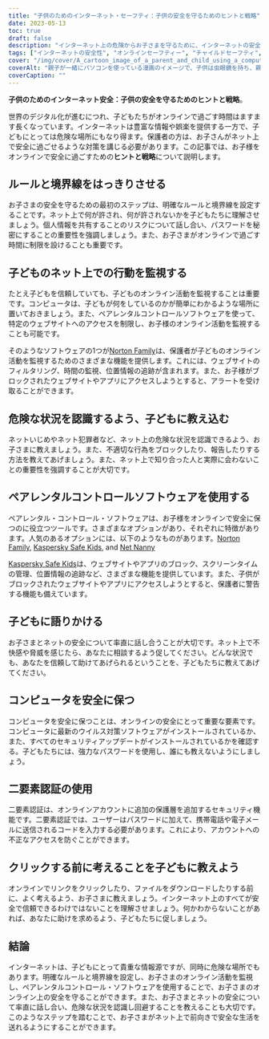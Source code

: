 ```yaml
---
title: "子供のためのインターネット・セーフティ：子供の安全を守るためのヒントと戦略"
date: 2023-05-13
toc: true
draft: false
description: "インターネット上の危険からお子さまを守るために、インターネットの安全対策についてご紹介します。"
tags: ["インターネットの安全性", "オンラインセーフティー", "チャイルドセーフティ", "ペアレンタルコントロール", "ネットいじめ", "デジタルリテラシー", "こうさくしゃ", "ソーシャル・メディア", "ゲーム", "モバイル機器", "プライバシー", "セキュリティ", "安全なインターネット利用", "インターネットセキュリティ対策", "こどものオンライン保護", "デジタル子育て", "子供向けオンラインプライバシー", "ネットの危険", "ネット安全習慣", "インターネット安全教育"]
cover: "/img/cover/A_cartoon_image_of_a_parent_and_child_using_a_computer.png"
coverAlt: "親子が一緒にパソコンを使っている漫画のイメージで、子供は虫眼鏡を持ち、親は画面を指差しています。"
coverCaption: ""
---
```


**子供のためのインターネット安全：子供の安全を守るためのヒントと戦略**。

世界のデジタル化が進むにつれ、子どもたちがオンラインで過ごす時間はますます長くなっています。インターネットは豊富な情報や娯楽を提供する一方で、子どもにとっては危険な場所にもなり得ます。保護者の方は、お子さんがネット上で安全に過ごせるような対策を講じる必要があります。この記事では、お子様をオンラインで安全に過ごすための**ヒントと戦略**について説明します。

## ルールと境界線をはっきりさせる

お子さまの安全を守るための最初のステップは、明確なルールと境界線を設定することです。ネット上で何が許され、何が許されないかを子どもたちに理解させましょう。個人情報を共有することのリスクについて話し合い、パスワードを秘密にすることの重要性を強調しましょう。また、お子さまがオンラインで過ごす時間に制限を設けることも重要です。

## 子どものネット上での行動を監視する

たとえ子どもを信頼していても、子どものオンライン活動を監視することは重要です。コンピュータは、子どもが何をしているのかが簡単にわかるような場所に置いておきましょう。また、ペアレンタルコントロールソフトウェアを使って、特定のウェブサイトへのアクセスを制限し、お子様のオンライン活動を監視することも可能です。

そのようなソフトウェアの1つが[Norton Family](https://us.norton.com/norton-family-premier)は、保護者が子どものオンライン活動を監視するためのさまざまな機能を提供します。これには、ウェブサイトのフィルタリング、時間の監視、位置情報の追跡が含まれます。また、お子様がブロックされたウェブサイトやアプリにアクセスしようとすると、アラートを受け取ることができます。

## 危険な状況を認識するよう、子どもに教え込む

ネットいじめやネット犯罪者など、ネット上の危険な状況を認識できるよう、お子さまに教えましょう。また、不適切な行為をブロックしたり、報告したりする方法を教えてあげましょう。また、ネット上で知り合った人と実際に会わないことの重要性を強調することが大切です。

## ペアレンタルコントロールソフトウェアを使用する

ペアレンタル・コントロール・ソフトウェアは、お子様をオンラインで安全に保つのに役立つツールです。さまざまなオプションがあり、それぞれに特徴があります。人気のあるオプションには、以下のようなものがあります。[Norton Family](https://us.norton.com/norton-family-premier), [Kaspersky Safe Kids](https://www.kaspersky.com/safe-kids), and [Net Nanny](https://www.netnanny.com/)

[Kaspersky Safe Kids](https://www.kaspersky.com/safe-kids)は、ウェブサイトやアプリのブロック、スクリーンタイムの管理、位置情報の追跡など、さまざまな機能を提供しています。また、子供がブロックされたウェブサイトやアプリにアクセスしようとすると、保護者に警告する機能も備えています。

## 子どもに語りかける

お子さまとネットの安全について率直に話し合うことが大切です。ネット上で不快感や脅威を感じたら、あなたに相談するよう促してください。どんな状況でも、あなたを信頼して助けてあげられるということを、子どもたちに教えてあげてください。

## コンピュータを安全に保つ

コンピュータを安全に保つことは、オンラインの安全にとって重要な要素です。コンピュータに最新のウイルス対策ソフトウェアがインストールされているか、また、すべてのセキュリティアップデートがインストールされているかを確認する。子どもたちには、強力なパスワードを使用し、誰にも教えないようにしましょう。

## 二要素認証の使用

二要素認証は、オンラインアカウントに追加の保護層を追加するセキュリティ機能です。二要素認証では、ユーザーはパスワードに加えて、携帯電話や電子メールに送信されるコードを入力する必要があります。これにより、アカウントへの不正なアクセスを防ぐことができます。

## クリックする前に考えることを子どもに教えよう

オンラインでリンクをクリックしたり、ファイルをダウンロードしたりする前に、よく考えるよう、お子さまに教えましょう。インターネット上のすべてが安全で信頼できるわけではないことを理解させましょう。何かわからないことがあれば、あなたに助けを求めるよう、子どもたちに促しましょう。

## 結論

インターネットは、子どもにとって貴重な情報源ですが、同時に危険な場所でもあります。明確なルールと境界線を設定し、お子さまのオンライン活動を監視し、ペアレンタルコントロール・ソフトウェアを使用することで、お子さまのオンライン上の安全を守ることができます。また、お子さまとネットの安全について率直に話し合い、危険な状況を認識し回避することを教えることも大切です。このようなステップを踏むことで、お子さまがネット上で前向きで安全な生活を送れるようにすることができます。
